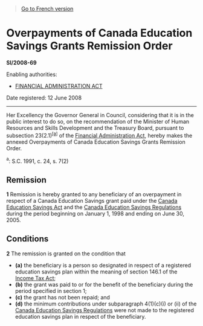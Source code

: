 > [Go to French version](/fr/Règlements/Textes%20réglementaires/2008/69.md)

# Overpayments of Canada Education Savings Grants Remission Order

**SI/2008-69**

Enabling authorities: 
- [FINANCIAL ADMINISTRATION ACT](/en/Acts/Revised%20Statutes%20of%20Canada/F/F-11.md)

Date registered: 12 June 2008

----------

Her Excellency the Governor General in Council, considering that it is in the public interest to do so, on the recommendation of the Minister of Human Resources and Skills Development and the Treasury Board, pursuant to subsection 23(2.1)<sup><a href='#fn_610461-e_hq_2705'>[a]</a></sup> of the [Financial Administration Act](/en/Acts/Revised%20Statutes%20of%20Canada/F/F-11.md), hereby makes the annexed Overpayments of Canada Education Savings Grants Remission Order.

<a name='fn_610461-e_hq_2705'><sup>a</sup></a>: S.C. 1991, c. 24, s. 7(2)<br />




## Remission


**1** Remission is hereby granted to any beneficiary of an overpayment in respect of a Canada Education Savings grant paid under the [Canada Education Savings Act](/en/Acts/Statutes%20of%20Canada/2004/c.%2026.md) and the [Canada Education Savings Regulations](/en/Regulations/Statutory%20Orders%20and%20Regulations/2005/151.md) during the period beginning on January 1, 1998 and ending on June 30, 2005.




## Conditions


**2** The remission is granted on the condition that
- **(a)** the beneficiary is a person so designated in respect of a registered education savings plan within the meaning of section 146.1 of the [Income Tax Act](/en/Acts/Statutes%20of%20Canada/1985/c.%201%20(5th%20Supp.).md);
- **(b)** the grant was paid to or for the benefit of the beneficiary during the period specified in section 1;
- **(c)** the grant has not been repaid; and
- **(d)** the minimum contributions under subparagraph 4(1)(c)(i) or (ii) of the [Canada Education Savings Regulations](/en/Regulations/Statutory%20Orders%20and%20Regulations/2005/151.md) were not made to the registered education savings plan in respect of the beneficiary.


